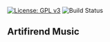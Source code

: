 [![License: GPL v3](https://img.shields.io/badge/License-GPLv3-blue.svg)](https://github.com/jifer-dev/artifirend-music-backend/blob/master/LICENSE.md)
![Build Status](https://github.com/jifer-dev/artifirend-music-backend/actions/workflows/CD.yml/badge.svg)
## Artifirend Music
